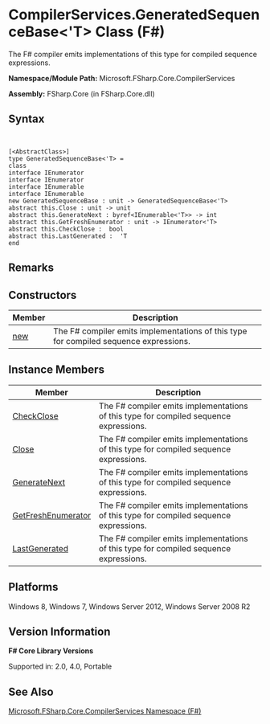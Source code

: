 # CompilerServices.GeneratedSequenceBase<'T> Class (F#)

The F# compiler emits implementations of this type for compiled sequence expressions.

**Namespace/Module Path:** Microsoft.FSharp.Core.CompilerServices

**Assembly:** FSharp.Core (in FSharp.Core.dll)


## Syntax


```


[<AbstractClass>]
type GeneratedSequenceBase<'T> =
class
interface IEnumerator
interface IEnumerator
interface IEnumerable
interface IEnumerable
new GeneratedSequenceBase : unit -> GeneratedSequenceBase<'T>
abstract this.Close : unit -> unit
abstract this.GenerateNext : byref<IEnumerable<'T>> -> int
abstract this.GetFreshEnumerator : unit -> IEnumerator<'T>
abstract this.CheckClose :  bool
abstract this.LastGenerated :  'T
end

```



## Remarks

## Constructors


|Member|Description|
|------|-----------|
|[new](http://msdn.microsoft.com/en-us/library/c4c0088e-9cc3-48c1-b56a-daea63852da5)|The F# compiler emits implementations of this type for compiled sequence expressions.|

## Instance Members


|Member|Description|
|------|-----------|
|[CheckClose](http://msdn.microsoft.com/en-us/library/7080b2ce-73f0-4457-b255-d02c8915ac05)|The F# compiler emits implementations of this type for compiled sequence expressions.|
|[Close](http://msdn.microsoft.com/en-us/library/17171809-449d-4311-97a2-50f77ebd2518)|The F# compiler emits implementations of this type for compiled sequence expressions.|
|[GenerateNext](http://msdn.microsoft.com/en-us/library/9c6e1da1-a6ad-4fc3-887f-e6ea063d9864)|The F# compiler emits implementations of this type for compiled sequence expressions.|
|[GetFreshEnumerator](http://msdn.microsoft.com/en-us/library/5ba71cbc-66e3-4062-b687-2b93ada2cb98)|The F# compiler emits implementations of this type for compiled sequence expressions.|
|[LastGenerated](http://msdn.microsoft.com/en-us/library/a5f67d10-60ef-4ce7-ac2e-2fb01964d621)|The F# compiler emits implementations of this type for compiled sequence expressions.|

## Platforms
Windows 8, Windows 7, Windows Server 2012, Windows Server 2008 R2


## Version Information
**F# Core Library Versions**

Supported in: 2.0, 4.0, Portable




## See Also
[Microsoft.FSharp.Core.CompilerServices Namespace &#40;F&#35;&#41;](Microsoft.FSharp.Core.CompilerServices-Namespace-%5BFSharp%5D.md)

